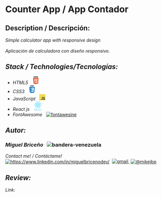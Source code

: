 # Counter App / App Contador

## Description / Descripción: 
*Simple calculator app with responsive design*
<br><br>
*Aplicación de calculadora con diseño responsivo.*
<br>

## *Stack / Technologies/Tecnologías:*
* *HTML5* &nbsp; <a href="https://www.w3.org/html/" target="_blank" rel="nofollow"> <img src="https://raw.githubusercontent.com/devicons/devicon/master/icons/html5/html5-original-wordmark.svg" alt="html5" width="25" height="25" style="max-width: 100%;"> </a>
* *CSS3* &nbsp; <a href="https://www.w3schools.com/css/" target="_blank" rel="nofollow"> <img src="https://raw.githubusercontent.com/devicons/devicon/master/icons/css3/css3-original-wordmark.svg" alt="css3" width="25" height="25" style="max-width: 100%;"> </a>
* *JavaScript* &nbsp; <a href="https://developer.mozilla.org/en-US/docs/Web/JavaScript" target="_blank" rel="nofollow"> <img src="https://raw.githubusercontent.com/devicons/devicon/master/icons/javascript/javascript-original.svg" alt="javascript" width="20" height="20" style="max-width: 100%;"> </a>
* *React js* &nbsp; <a href="https://reactjs.org/" target="_blank" rel="nofollow"> <img src="https://raw.githubusercontent.com/devicons/devicon/master/icons/react/react-original-wordmark.svg" alt="reactjs" width="30" height="30" style="max-width: 100%;"> </a>
* *FontAwesome* &nbsp; <a href="https://fontawesome.com/" target="_blank" rel="nofollow"> <img src="https://upload.wikimedia.org/wikipedia/commons/5/5f/Font_Awesome_logomark_blue.svg" alt="fontawesine" width="20" height="20" style="max-width: 100%;"> </a>

## *Autor:* 
### *Miguel Briceño* &nbsp; <img alt='bandera-venezuela' src='https://upload.wikimedia.org/wikipedia/commons/0/06/Flag_of_Venezuela.svg' width="15" height="10" style="max-width: 100%;" /> <br>

*Contact me! / Contáctame!* <br>
<a href="https://www.linkedin.com/in/miguelbricenodev/" rel="nofollow"><img align="center" src="https://raw.githubusercontent.com/rahuldkjain/github-profile-readme-generator/master/src/images/icons/Social/linked-in-alt.svg" alt="https://www.linkedin.com/in/miguelbricenodev/" height="20" width="20" style="max-width: 100%;"></a>&nbsp;
<a href="mailto:migueljbriceno@gmail.com"> <img src="https://upload.wikimedia.org/wikipedia/commons/7/7e/Gmail_icon_%282020%29.svg" alt="gmail" width="20" height="20" style="max-width: 100%;" /> </a>&nbsp;<a href="https://github.com/mikejbp" rel="nofollow"><img align="center" src="https://animejs.com/documentation/assets/img/icons/icon-github.svg" alt="@mikejbp" height="30" width="30" style="max-width: 100%;"></a>
<br> 

## *Review:*
*Link:*